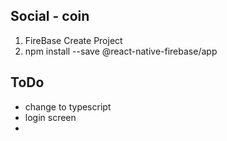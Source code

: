 ## Social - coin

1. FireBase Create Project
2. npm install --save @react-native-firebase/app

## ToDo

- change to typescript
- login screen
-
